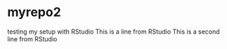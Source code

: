# myrepo2
testing my setup with RStudio
This is a line from RStudio
This is a second line from RStudio